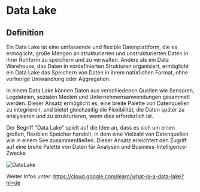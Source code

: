 # Data Lake

## Definition
Ein Data Lake ist eine umfassende und flexible Datenplattform, die es ermöglicht, große Mengen an strukturierten und unstrukturierten Daten in ihrer Rohform zu speichern und zu verwalten. Anders als ein Data Warehouse, das Daten in vordefinierten Strukturen organisiert, ermöglicht ein Data Lake das Speichern von Daten in ihrem natürlichen Format, ohne vorherige Umwandlung oder Aggregation.

In einem Data Lake können Daten aus verschiedenen Quellen wie Sensoren, Logdateien, sozialen Medien und Unternehmensanwendungen gesammelt werden. Dieser Ansatz ermöglicht es, eine breite Palette von Datenquellen zu integrieren, und bietet gleichzeitig die Flexibilität, die Daten später zu analysieren und zu strukturieren, wenn dies erforderlich ist.

Der Begriff "Data Lake" spielt auf die Idee an, dass es sich um einen großen, flexiblen Speicher handelt, in dem eine Vielzahl von Datenquellen wie in einem See zusammenfließen. Dieser Ansatz erleichtert den Zugriff auf eine breite Palette von Daten für Analysen und Business-Intelligence-Zwecke

![DataLake](https://github.com/health-io/2023-6a/assets/101985205/66978747-31a9-4fa8-be1a-6cce7687bdb3)


Weiter Infos unter: https://cloud.google.com/learn/what-is-a-data-lake?hl=de
